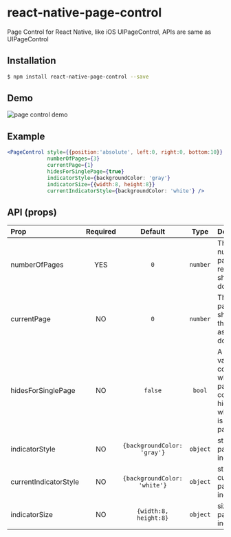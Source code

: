 # react-native-page-control

Page Control for React Native, like iOS UIPageControl, APIs are same as UIPageControl

## Installation

```bash
$ npm install react-native-page-control --save
```

## Demo

![page control demo](http://withfun.cn/upload/pagecontrol.gif)

## Example

```jsx
<PageControl style={{position:'absolute', left:0, right:0, bottom:10}}
             numberOfPages={3}
             currentPage={1}
             hidesForSinglePage={true} 
             indicatorStyle={backgroundColor: 'gray'}
             indicatorSize={{width:8, height:8}}
             currentIndicatorStyle={backgroundColor: 'white'} />
```


## API (props)

| Prop | Required | Default  | Type | Description |
| :------------ |:---:|:---------------:| :---------------:| :-----|
| numberOfPages | YES | `0` | `number` | The number of pages the receiver shows (as dots) |
| currentPage | NO | `0` | `number` |The current page, shown by the receiver as a white dot |
| hidesForSinglePage | NO | `false` | `bool` | A Boolean value that controls whether the page control is hidden when there is only one page |
| indicatorStyle | NO | `{backgroundColor: 'gray'}` | `object` | style for the page indicator |
| currentIndicatorStyle | NO |`{backgroundColor: 'white'}` | `object`  | style for the current page indicator. |
| indicatorSize | NO |`{width:8, height:8}` | `object`  | size of page indicator. |
